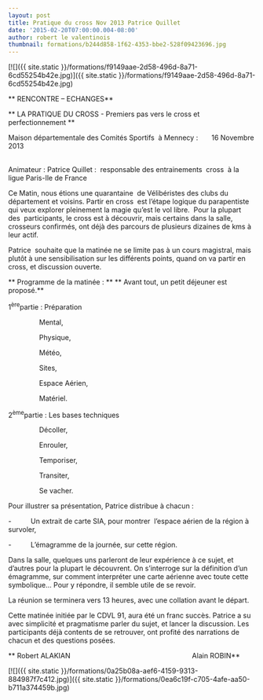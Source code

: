```yaml
---
layout: post
title: Pratique du cross Nov 2013 Patrice Quillet
date: '2015-02-20T07:00:00.004-08:00'
author: robert le valentinois
thumbnail: formations/b244d858-1f62-4353-bbe2-528f09423696.jpg
---
```

  
  

[![]({{ site.static }}/formations/f9149aae-2d58-496d-8a71-6cd55254b42e.jpg)]({{ site.static }}/formations/f9149aae-2d58-496d-8a71-6cd55254b42e.jpg)
  
** RENCONTRE – ECHANGES**


** LA PRATIQUE DU CROSS - Premiers pas vers le cross et perfectionnement&nbsp;**

  

 Maison départementale des Comités&nbsp;Sportifs&nbsp; à Mennecy :&nbsp; &nbsp; &nbsp;&nbsp; 16 Novembre 2013&nbsp;&nbsp;&nbsp;  
&nbsp;&nbsp;&nbsp;&nbsp;&nbsp;&nbsp;&nbsp;&nbsp;&nbsp;&nbsp;&nbsp;&nbsp;&nbsp;&nbsp;&nbsp;&nbsp;&nbsp;&nbsp;&nbsp;

 Animateur&nbsp;: Patrice Quillet&nbsp;:&nbsp; responsable des entrainements &nbsp;cross&nbsp; à la ligue Paris-Ile de France 

 Ce Matin, nous étions une quarantaine&nbsp; de Vélibéristes des clubs du département et voisins. Partir en cross&nbsp; est l’étape logique du parapentiste qui veux explorer pleinement la magie qu’est le vol libre. &nbsp;Pour la plupart des&nbsp; participants, le cross est à découvrir, mais certains dans la salle, crosseurs confirmés, ont déjà des parcours de plusieurs dizaines de kms à leur actif.&nbsp;

 Patrice&nbsp; souhaite que la matinée ne se limite pas à un cours magistral, mais plutôt à une sensibilisation sur les différents points, quand on va partir en cross, et discussion ouverte. 

  

** Programme de la matinée : **
** Avant tout, un petit déjeuner est proposé.**

  

  

 1<sup>ère</sup>partie&nbsp;: Préparation 

&nbsp;&nbsp;&nbsp;&nbsp;&nbsp;&nbsp;&nbsp;&nbsp;&nbsp;&nbsp;&nbsp;&nbsp;&nbsp;&nbsp;&nbsp; Mental, 

&nbsp;&nbsp;&nbsp;&nbsp;&nbsp;&nbsp;&nbsp;&nbsp;&nbsp;&nbsp;&nbsp;&nbsp;&nbsp;&nbsp;&nbsp; Physique, 

&nbsp;&nbsp;&nbsp;&nbsp;&nbsp;&nbsp;&nbsp;&nbsp;&nbsp;&nbsp;&nbsp;&nbsp;&nbsp;&nbsp;&nbsp; Météo, 

&nbsp;&nbsp;&nbsp;&nbsp;&nbsp;&nbsp;&nbsp;&nbsp;&nbsp;&nbsp;&nbsp;&nbsp;&nbsp;&nbsp;&nbsp; Sites, 

&nbsp;&nbsp;&nbsp;&nbsp;&nbsp;&nbsp;&nbsp;&nbsp;&nbsp;&nbsp;&nbsp;&nbsp;&nbsp;&nbsp;&nbsp; Espace Aérien, 

&nbsp;&nbsp;&nbsp;&nbsp;&nbsp;&nbsp;&nbsp;&nbsp;&nbsp;&nbsp;&nbsp;&nbsp;&nbsp;&nbsp;&nbsp; Matériel. 

 2<sup>ème</sup>partie&nbsp;: Les bases techniques&nbsp; 

&nbsp;&nbsp;&nbsp;&nbsp;&nbsp;&nbsp;&nbsp;&nbsp;&nbsp;&nbsp;&nbsp;&nbsp;&nbsp;&nbsp;&nbsp; Décoller, 

&nbsp;&nbsp;&nbsp;&nbsp;&nbsp;&nbsp;&nbsp;&nbsp;&nbsp;&nbsp;&nbsp;&nbsp;&nbsp;&nbsp;&nbsp; Enrouler, 

&nbsp;&nbsp;&nbsp;&nbsp;&nbsp;&nbsp;&nbsp;&nbsp;&nbsp;&nbsp;&nbsp;&nbsp;&nbsp;&nbsp;&nbsp; Temporiser, 

&nbsp;&nbsp;&nbsp;&nbsp;&nbsp;&nbsp;&nbsp;&nbsp;&nbsp;&nbsp;&nbsp;&nbsp;&nbsp;&nbsp;&nbsp; Transiter, 

&nbsp;&nbsp;&nbsp;&nbsp;&nbsp;&nbsp;&nbsp;&nbsp;&nbsp;&nbsp;&nbsp;&nbsp;&nbsp;&nbsp;&nbsp; Se vacher. 

  

  

 Pour illustrer sa présentation, Patrice distribue à chacun&nbsp;:

-&nbsp;&nbsp;&nbsp;&nbsp;&nbsp;&nbsp;&nbsp;&nbsp;&nbsp; Un extrait de carte SIA, pour montrer &nbsp;l’espace aérien de la région à survoler,

-&nbsp;&nbsp;&nbsp;&nbsp;&nbsp;&nbsp;&nbsp;&nbsp;&nbsp; L’émagramme de la journée, sur cette région.

  

 Dans la salle, quelques uns parleront de leur expérience à ce sujet, et d’autres pour la plupart le découvrent.  On s’interroge sur la définition d’un émagramme, sur comment interpréter une carte aérienne avec toute cette symbolique… Pour y répondre, il semble utile de se revoir.

  

 La réunion se terminera vers 13 heures, avec une collation avant le départ.


 Cette matinée initiée par le CDVL 91, aura été un franc succès. Patrice a su avec simplicité et pragmatisme parler du sujet, et lancer la discussion. Les participants déjà contents de se retrouver, ont profité des narrations de chacun et des questions posées.

** Robert ALAKIAN &nbsp;&nbsp;&nbsp;&nbsp;&nbsp;&nbsp;&nbsp;&nbsp;&nbsp;&nbsp;&nbsp;&nbsp;&nbsp;&nbsp;&nbsp;&nbsp;&nbsp;&nbsp;&nbsp;&nbsp;&nbsp;&nbsp;&nbsp;&nbsp;&nbsp;&nbsp;&nbsp;&nbsp;&nbsp;&nbsp;&nbsp;&nbsp;&nbsp;&nbsp;&nbsp;&nbsp;&nbsp;&nbsp;&nbsp;&nbsp;&nbsp;&nbsp;&nbsp;&nbsp;&nbsp;&nbsp;&nbsp;&nbsp;&nbsp;&nbsp;&nbsp;&nbsp;&nbsp;&nbsp;&nbsp;&nbsp;&nbsp;&nbsp;&nbsp;&nbsp;&nbsp;&nbsp;Alain ROBIN**


[![]({{ site.static }}/formations/0a25b08a-aef6-4159-9313-884987f7c412.jpg)]({{ site.static }}/formations/0ea6c19f-c705-4afe-aa50-b711a374459b.jpg)
